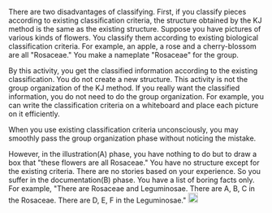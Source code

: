 
There are two disadvantages of classifying. First, if you classify pieces according to existing classification criteria, the structure obtained by the KJ method is the same as the existing structure. Suppose you have pictures of various kinds of flowers. You classify them according to existing biological classification criteria. For example, an apple, a rose and a cherry-blossom are all "Rosaceae." You make a nameplate "Rosaceae" for the group.

By this activity, you get the classified information according to the existing classification. You do not create a new structure. This activity is not the group organization of the KJ method. If you really want the classified information, you do not need to do the group organization. For example, you can write the classification criteria on a whiteboard and place each picture on it efficiently.

When you use existing classification criteria unconsciously, you may smoothly pass the group organization phase without noticing the mistake.

However, in the illustration(A) phase, you have nothing to do but to draw a box that "these flowers are all Rosaceae." You have no structure except for the existing criteria. There are no stories based on your experience. So you suffer in the documentation(B) phase. You have a list of boring facts only. For example, "There are Rosaceae and Leguminosae. There are A, B, C in the Rosaceae. There are D, E, F in the Leguminosae."
<img src='https://scrapbox.io/api/pages/nishio/en/icon' alt='en.icon' height="19.5"/>